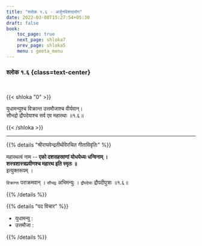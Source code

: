 ```yaml
---
title: "श्लोक १.६ - अर्जुनविशादयोग"
date: 2022-03-08T15:27:54+05:30
draft: false
book:
    toc_page: true
    next_page: shloka7
    prev_page: shloka5
    menu : geeta_menu
---
```




### श्लोक १.६ {class=text-center}

<br/>

{{< shloka  "0"  >}}

युधामन्युश्च विक्रान्त उत्तमौजाश्च वीर्यवान्।  
सौभद्रो द्रौपदेयाश्च सर्व एव महारथाः ॥१.६॥

{{< /shloka >}}


---

{{% details "श्रीराघवेन्द्रतीर्थविरचित गीताविवृतिः" %}}

महारथत्वं नाम --
**एको दशसहस्राणां योधयेध्यः धन्विनाम् ।**   
**शस्त्रशास्त्रप्रवीणश्च महारथ इति स्मृतः  ॥**  
इत्युक्तरूपम् ।

`विक्रान्तः` पराक्रमवान् । `सौभद्रः` अभिमन्युः । `द्रौपदेयाः`  द्रौपदीपुत्राः ॥१.६॥

{{% /details %}}

{{% details "पद विचार" %}}
- युधामन्यु :
- उत्तमौजा :

{{% /details %}}